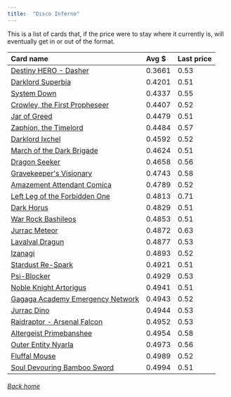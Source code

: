 ```yaml
---
title:  "Disco Inferno"
---
```


This is a list of cards that, if the price were to stay where it currently is, will eventually get in or out of the format.

| Card name | Avg $ | Last price |
| :-- | :-- | :-- |
[Destiny HERO - Dasher](https://db.ygoprodeck.com/card/?search=Destiny%20HERO%20-%20Dasher) | 0.3661 | 0.53 |
[Darklord Superbia](https://db.ygoprodeck.com/card/?search=Darklord%20Superbia) | 0.4201 | 0.51 |
[System Down](https://db.ygoprodeck.com/card/?search=System%20Down) | 0.4337 | 0.55 |
[Crowley, the First Propheseer](https://db.ygoprodeck.com/card/?search=Crowley,%20the%20First%20Propheseer) | 0.4407 | 0.52 |
[Jar of Greed](https://db.ygoprodeck.com/card/?search=Jar%20of%20Greed) | 0.4479 | 0.51 |
[Zaphion, the Timelord](https://db.ygoprodeck.com/card/?search=Zaphion,%20the%20Timelord) | 0.4484 | 0.57 |
[Darklord Ixchel](https://db.ygoprodeck.com/card/?search=Darklord%20Ixchel) | 0.4592 | 0.52 |
[March of the Dark Brigade](https://db.ygoprodeck.com/card/?search=March%20of%20the%20Dark%20Brigade) | 0.4624 | 0.51 |
[Dragon Seeker](https://db.ygoprodeck.com/card/?search=Dragon%20Seeker) | 0.4658 | 0.56 |
[Gravekeeper's Visionary](https://db.ygoprodeck.com/card/?search=Gravekeeper's%20Visionary) | 0.4743 | 0.58 |
[Amazement Attendant Comica](https://db.ygoprodeck.com/card/?search=Amazement%20Attendant%20Comica) | 0.4789 | 0.52 |
[Left Leg of the Forbidden One](https://db.ygoprodeck.com/card/?search=Left%20Leg%20of%20the%20Forbidden%20One) | 0.4813 | 0.71 |
[Dark Horus](https://db.ygoprodeck.com/card/?search=Dark%20Horus) | 0.4829 | 0.51 |
[War Rock Bashileos](https://db.ygoprodeck.com/card/?search=War%20Rock%20Bashileos) | 0.4853 | 0.51 |
[Jurrac Meteor](https://db.ygoprodeck.com/card/?search=Jurrac%20Meteor) | 0.4872 | 0.63 |
[Lavalval Dragun](https://db.ygoprodeck.com/card/?search=Lavalval%20Dragun) | 0.4877 | 0.53 |
[Izanagi](https://db.ygoprodeck.com/card/?search=Izanagi) | 0.4893 | 0.52 |
[Stardust Re-Spark](https://db.ygoprodeck.com/card/?search=Stardust%20Re-Spark) | 0.4921 | 0.51 |
[Psi-Blocker](https://db.ygoprodeck.com/card/?search=Psi-Blocker) | 0.4929 | 0.53 |
[Noble Knight Artorigus](https://db.ygoprodeck.com/card/?search=Noble%20Knight%20Artorigus) | 0.4941 | 0.51 |
[Gagaga Academy Emergency Network](https://db.ygoprodeck.com/card/?search=Gagaga%20Academy%20Emergency%20Network) | 0.4943 | 0.52 |
[Jurrac Dino](https://db.ygoprodeck.com/card/?search=Jurrac%20Dino) | 0.4944 | 0.53 |
[Raidraptor - Arsenal Falcon](https://db.ygoprodeck.com/card/?search=Raidraptor%20-%20Arsenal%20Falcon) | 0.4952 | 0.53 |
[Altergeist Primebanshee](https://db.ygoprodeck.com/card/?search=Altergeist%20Primebanshee) | 0.4954 | 0.58 |
[Outer Entity Nyarla](https://db.ygoprodeck.com/card/?search=Outer%20Entity%20Nyarla) | 0.4973 | 0.56 |
[Fluffal Mouse](https://db.ygoprodeck.com/card/?search=Fluffal%20Mouse) | 0.4989 | 0.52 |
[Soul Devouring Bamboo Sword](https://db.ygoprodeck.com/card/?search=Soul%20Devouring%20Bamboo%20Sword) | 0.4994 | 0.51 |

###### [Back home](index)